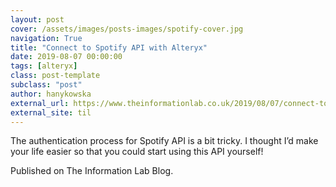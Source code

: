 ```yaml
---
layout: post
cover: /assets/images/posts-images/spotify-cover.jpg
navigation: True
title: "Connect to Spotify API with Alteryx"
date: 2019-08-07 00:00:00
tags: [alteryx]
class: post-template
subclass: "post"
author: hanykowska
external_url: https://www.theinformationlab.co.uk/2019/08/07/connect-to-spotify-api-with-alteryx/
external_site: til
---
```


The authentication process for Spotify API is a bit tricky. I thought I’d make your life easier so that you could start using this API yourself!

Published on The Information Lab Blog.
